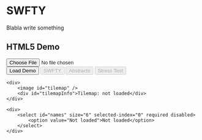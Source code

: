 # SWFTY

Blabla write something

## HTML5 Demo



<div>
	<div id="inputBox">
		<div>
			<input type="file" id="swfFile" name="swfFile" width="100%" />
		</div>
		<div class="right">
			<input type="button" id="loadDemo" name="loadDemo" value="Load Demo" />
			<input type="button" id="swftySave" name="swftySave" value="SWFTY" disabled />
			<input type="button" id="abstractsSave" name="abstractsSave" value="Abstracts" disabled />
			<input type="button" id="swftyStress" name="swftyStress" value="Stress Test" disabled />
		</div>
	</div>

	<div>
		<image id="tilemap" />
		<div id="tilemapInfo">Tilemap: not loaded</div>
	</div>

	<div>
		<select id="names" size="6" selected-index="0" required disabled>
			<option value="Not loaded">Not loaded</option>
		</select>
	</div>

</div>

<div id="content"></div>

<script type="text/javascript">
	var config = {};
	var exporter = null;
	var swfty = null;

	var loadDemoInput = document.getElementById('loadDemo');
	var swfFileInput = document.getElementById('swfFile');
	var swftySaveInput = document.getElementById('swftySave');
	var abstractsSaveInput = document.getElementById('abstractsSave');
	var stressInput = document.getElementById('swftyStress');
	var namesInput = document.getElementById('names');
	var tilemapImage = document.getElementById('tilemap');
	var tilemapInfo = document.getElementById('tilemapInfo');

	lime.embed ("SWFTYExporter", "content", 400, 300, config);

	function loadArrayBuffer(result, name) {
		SWFTY.processSWF(result, name, function(_exporter) {
			exporter = _exporter;
			abstractsSaveInput.disabled = false;

			SWFTY.getTilemap(exporter, function(src, width, height, size) {
				tilemapImage.src = src;

				tilemapInfo.innerHTML = 'Tilemap: ' + width + 'x' + height + ', (' + (Math.round(size/1024/1024*100) / 100) + 'MB)';
			});

			for(var i = namesInput.options.length - 1 ; i >= 0 ; i--) {
				namesInput.remove(i);
			}

			var names = SWFTY.exportNames(exporter);
			for (var i = 0; i < names.length; i++) {
				var name = names[i];
				var option = document.createElement("option");
				option.text = name;
				option.value = name;
				namesInput.add(option);
			}

			namesInput.selectedIndex = 0;
			
			SWFTY.exportSWF(exporter, function(_swfty) {
				console.log('Export SWF!');
				swfty = _swfty;
				swftySaveInput.disabled = false;
				
				SWFTY.renderSWFTY(swfty, function() {
					SWFTY.renderMC(namesInput.value);
					stressInput.disabled = false;
					namesInput.disabled = false;
				});
			});
		});
	} 

	function handleFileSelect(evt) {
		var files = evt.target.files; // FileList object

		// TODO: Handle more than one files
		// Loop through the FileList and render image files as thumbnails.
		for (var i = 0, f; f = files[i]; i++) {
			var reader = new FileReader();
			reader.onload = (function(theFile) {
				return function(e) {
					loadArrayBuffer(e.target.result, theFile.name);
				};
			})(f);
			reader.readAsArrayBuffer(f);

			// Only one file
			break;
		}
	}

	function handleFileSave(evt) {
		if (swfty != null && exporter != null) {
			saveAs(new Blob([swfty], {type: "application/octet-stream"}), exporter.name + '.swfty');
		}
	}

	function handleAbstractsSave(evt) {
		if (exporter != null) {
			var abstracts = SWFTY.exportAbstracts(exporter);
			saveAs(new Blob([abstracts], {type: "text/plain;charset=utf-8"}), exporter.name + '.hx');
		}
	}

	function handleNameSelect(evt) {
		if (exporter != null) {
			SWFTY.renderMC(namesInput.value);
		}
	}

	function handleStress(evt) {
		if (exporter != null) {
			SWFTY.stress();
		}
	}

	function handleDemo(evt) {
		var oReq = new XMLHttpRequest();
		oReq.open("GET", "assets/res/Popup.swf", true);
		oReq.responseType = "arraybuffer";

		oReq.onload = function (oEvent) {
		  var arrayBuffer = oReq.response; // Note: not oReq.responseText
		  if (arrayBuffer) {
		    loadArrayBuffer(arrayBuffer, 'Popup.swf');
		  }
		};

		oReq.send(null);
	}

	loadDemoInput.addEventListener('click', handleDemo, false);
	namesInput.addEventListener('change', handleNameSelect, false);
	swfFileInput.addEventListener('change', handleFileSelect, false);
	swftySaveInput.addEventListener('click', handleStress, false);
	abstractsSaveInput.addEventListener('click', handleAbstractsSave, false);
	stressInput.addEventListener('click', handleStress, false);
</script>